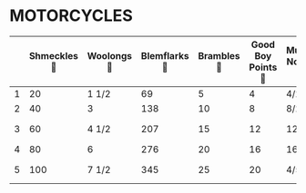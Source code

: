 # MOTORCYCLES
|   | Shmeckles 🎠 | Woolongs 🐑 | Blemflarks 🌱 | Brambles 🍓 | Good Boy Points 🔹 | Music Notes 🎵 | USD 💵 | Flurbos 🌽 | Cummies 💦 | Glue 🍼 | Vespas 🛵 |
|---|-----------|----------|------------|----------|-----------------|-------------|-----|---------|---------|------|-------|
| 1 | 20 | 1 1/2 | 69 | 5 | 4 | 4/25 | 4 | 14800 | 5 | 1/2 | 2 |
| 2 | 40 | 3 | 138 | 10 | 8 | 8/25 | 8 | 29600 | 10 | 1 | 4 |
| 3 | 60 | 4 1/2 | 207 | 15 | 12 | 12/25 | 12 | 44400 | 15 | 1 1/2 | 6 |
| 4 | 80 | 6 | 276 | 20 | 16 | 16/25 | 16 | 59200 | 20 | 2 | 8 |
| 5 | 100 | 7 1/2 | 345 | 25 | 20 | 4/5 | 20 | 74000 | 25 | 2 1/2| 10 |
